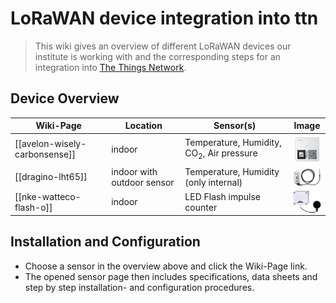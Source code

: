 # LoRaWAN device integration into ttn

> This wiki gives an overview of different LoRaWAN devices our institute is working with and the corresponding steps for an integration into [The Things Network](https://www.thethingsnetwork.org/).

## Device Overview

| Wiki-Page | Location| Sensor(s)| Image|
| --- | --- | --- | --- |
|[[avelon-wisely-carbonsense]]| indoor | Temperature, Humidity, CO<sub>2</sub>, Air pressure | <img src="https://github.com/hslu-ige-laes/lora-devices-ttn/raw/master/wiki-files/avelon-wisely-carbonsense_01.png" width="50" align="center"></img>|
|[[dragino-lht65]]| indoor with outdoor sensor | Temperature, Humidity (only internal)| <img src="https://github.com/hslu-ige-laes/lora-devices-ttn/raw/master/wiki-files/dragino-lht65_01.png" width="50" align="center"></img>|
|[[nke-watteco-flash-o]]| indoor | LED Flash impulse counter | <img src="https://github.com/hslu-ige-laes/lora-devices-ttn/raw/master/wiki-files/nke-watteco-flash-o_01.png" width="50" align="center"></img>|

## Installation and Configuration
- Choose a sensor in the overview above and click the Wiki-Page link.
- The opened sensor page then includes specifications, data sheets and step by step installation- and configuration procedures.




